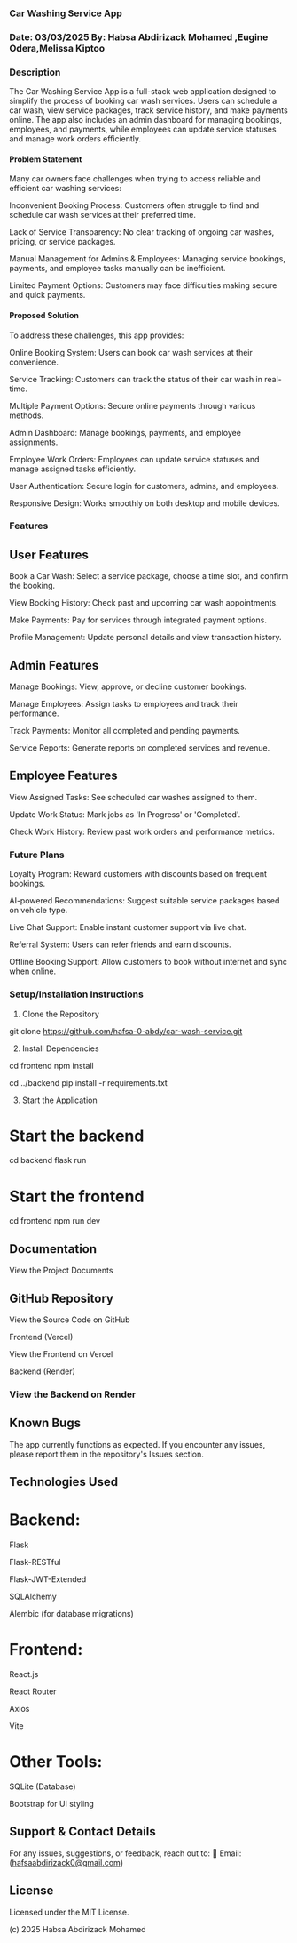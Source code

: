 ### Car Washing Service App

### Date: 03/03/2025 By: Habsa Abdirizack Mohamed ,Eugine Odera,Melissa Kiptoo

### Description

The Car Washing Service App is a full-stack web application designed to simplify the process of booking car wash services. Users can schedule a car wash, view service packages, track service history, and make payments online. The app also includes an admin dashboard for managing bookings, employees, and payments, while employees can update service statuses and manage work orders efficiently.

#### Problem Statement

Many car owners face challenges when trying to access reliable and efficient car washing services:

Inconvenient Booking Process: Customers often struggle to find and schedule car wash services at their preferred time.

Lack of Service Transparency: No clear tracking of ongoing car washes, pricing, or service packages.

Manual Management for Admins & Employees: Managing service bookings, payments, and employee tasks manually can be inefficient.

Limited Payment Options: Customers may face difficulties making secure and quick payments.

#### Proposed Solution

To address these challenges, this app provides:

Online Booking System: Users can book car wash services at their convenience.

Service Tracking: Customers can track the status of their car wash in real-time.

Multiple Payment Options: Secure online payments through various methods.

Admin Dashboard: Manage bookings, payments, and employee assignments.

Employee Work Orders: Employees can update service statuses and manage assigned tasks efficiently.

User Authentication: Secure login for customers, admins, and employees.

Responsive Design: Works smoothly on both desktop and mobile devices.

### Features

## User Features

Book a Car Wash: Select a service package, choose a time slot, and confirm the booking.

View Booking History: Check past and upcoming car wash appointments.

Make Payments: Pay for services through integrated payment options.

Profile Management: Update personal details and view transaction history.

## Admin Features

Manage Bookings: View, approve, or decline customer bookings.

Manage Employees: Assign tasks to employees and track their performance.

Track Payments: Monitor all completed and pending payments.

Service Reports: Generate reports on completed services and revenue.

## Employee Features

View Assigned Tasks: See scheduled car washes assigned to them.

Update Work Status: Mark jobs as 'In Progress' or 'Completed'.

Check Work History: Review past work orders and performance metrics.

### Future Plans

Loyalty Program: Reward customers with discounts based on frequent bookings.

AI-powered Recommendations: Suggest suitable service packages based on vehicle type.

Live Chat Support: Enable instant customer support via live chat.

Referral System: Users can refer friends and earn discounts.

Offline Booking Support: Allow customers to book without internet and sync when online.

### Setup/Installation Instructions

1. Clone the Repository

git clone https://github.com/hafsa-0-abdy/car-wash-service.git

2. Install Dependencies

cd frontend
npm install

cd ../backend
pip install -r requirements.txt

3. Start the Application

# Start the backend
cd backend
flask run

# Start the frontend
cd frontend
npm run dev


## Documentation

View the Project Documents


## GitHub Repository

View the Source Code on GitHub

Frontend (Vercel)

View the Frontend on Vercel

Backend (Render)

### View the Backend on Render

## Known Bugs

The app currently functions as expected. If you encounter any issues, please report them in the repository's Issues section.

## Technologies Used

# Backend:

Flask

Flask-RESTful

Flask-JWT-Extended

SQLAlchemy

Alembic (for database migrations)

# Frontend:

React.js

React Router

Axios

Vite

# Other Tools:

SQLite (Database)

Bootstrap for UI styling

## Support & Contact Details

For any issues, suggestions, or feedback, reach out to:
📧 Email: (hafsaabdirizack0@gmail.com)

## License

Licensed under the MIT License.

(c) 2025 Habsa Abdirizack Mohamed

